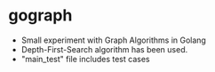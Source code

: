 # gograph

- Small experiment with Graph Algorithms in Golang 
- Depth-First-Search algorithm has been used.
- "main_test" file includes test cases